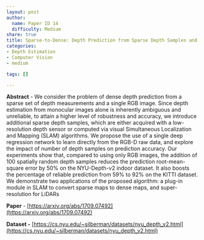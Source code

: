 ```yaml
---
layout: post
author:
  name: Paper ID 14
  difficulty: Medium
share: true
title: Sparse-to-Dense: Depth Prediction from Sparse Depth Samples and a Single Image
categories:
- Depth Estimation
- Computer Vision
- medium

tags: []

---
```

**Abstract** - We consider the problem of dense depth prediction from a sparse set of depth measurements and a single RGB image. Since depth estimation from monocular images alone is inherently ambiguous and unreliable, to attain a higher level of robustness and accuracy, we introduce additional sparse depth samples, which are either acquired with a low-resolution depth sensor or computed via visual Simultaneous Localization and Mapping (SLAM) algorithms. We propose the use of a single deep regression network to learn directly from the RGB-D raw data, and explore the impact of number of depth samples on prediction accuracy. Our experiments show that, compared to using only RGB images, the addition of 100 spatially random depth samples reduces the prediction root-mean-square error by 50% on the NYU-Depth-v2 indoor dataset. It also boosts the percentage of reliable prediction from 59% to 92% on the KITTI dataset. We demonstrate two applications of the proposed algorithm: a plug-in module in SLAM to convert sparse maps to dense maps, and super-resolution for LiDARs

**Paper** - [https://arxiv.org/abs/1709.07492](https://arxiv.org/abs/1709.07492)

**Dataset -** [https://cs.nyu.edu/~silberman/datasets/nyu_depth_v2.html](https://cs.nyu.edu/~silberman/datasets/nyu_depth_v2.html)
    